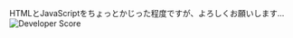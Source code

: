 HTMLとJavaScriptをちょっとかじった程度ですが、よろしくお願いします...
![Developer Score](https://github-stats-eta-two.vercel.app/api/stats/auieo-dayo?theme=gradient)
